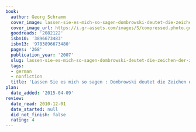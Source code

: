 ```yaml
---
book:
  author: Georg Schramm
  cover_image: lassen-sie-es-mich-so-sagen-dombrowski-deutet-die-zeichen-der-zeit.jpg
  cover_image_url: https://i.gr-assets.com/images/S/compressed.photo.goodreads.com/books/1396209684l/2082122._SX98_.jpg
  goodreads: '2082122'
  isbn10: '3896673483'
  isbn13: '9783896673480'
  pages: '268'
  publication_year: '2007'
  slug: lassen-sie-es-mich-so-sagen-dombrowski-deutet-die-zeichen-der-zeit
  tags:
  - german
  - nonfiction
  title: 'Lassen Sie es mich so sagen : Dombrowski deutet die Zeichen der Zeit'
plan:
  date_added: '2015-04-09'
review:
  date_read: 2010-12-01
  date_started: null
  did_not_finish: false
  rating: 4
---
```

